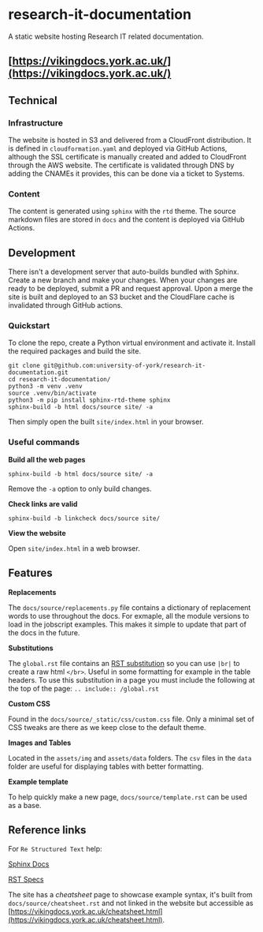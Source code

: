 # research-it-documentation
A static website hosting Research IT related documentation.

## [https://vikingdocs.york.ac.uk/](https://vikingdocs.york.ac.uk/)

## Technical

### Infrastructure

The website is hosted in S3 and delivered from a CloudFront distribution.
It is defined in `cloudformation.yaml` and deployed via GitHub Actions, although the SSL certificate is manually created and added to CloudFront through the AWS website.
The certificate is validated through DNS by adding the CNAMEs it provides, this can be done via a ticket to Systems.

### Content

The content is generated using `sphinx` with the `rtd` theme.
The source markdown files are stored in `docs` and the content is deployed via GitHub Actions.

## Development

There isn't a development server that auto-builds bundled with Sphinx. Create a new branch and make your changes.
When your changes are ready to be deployed, submit a PR and request approval. Upon a merge the site is built and deployed to an S3 bucket and the CloudFlare cache is invalidated through GitHub actions.

### Quickstart

To clone the repo, create a Python virtual environment and activate it. Install the required packages and build the site.

    git clone git@github.com:university-of-york/research-it-documentation.git
    cd research-it-documentation/
    python3 -m venv .venv
    source .venv/bin/activate
    python3 -m pip install sphinx-rtd-theme sphinx
    sphinx-build -b html docs/source site/ -a

Then simply open the built `site/index.html` in your browser.

### Useful commands

**Build all the web pages**

`sphinx-build -b html docs/source site/ -a`

Remove the `-a` option to only build changes.

**Check links are valid**

`sphinx-build -b linkcheck docs/source site/`

**View the website**

Open `site/index.html` in a web browser.

## Features

**Replacements**

The `docs/source/replacements.py` file contains a dictionary of replacement words to use throughout the docs. For exmaple, all the module versions to load in the jobscript examples. This makes it simple to update that part of the docs in the future.

**Substitutions**

The `global.rst` file contains an [RST substitution](https://docutils.sourceforge.io/docs/ref/rst/restructuredtext.html#substitution-definitions) so you can use `|br|` to create a raw html `</br>`. Useful in some formatting for example in the table headers. To use this substitution in a page  you must include the following at the top of the page: `.. include:: /global.rst`

**Custom CSS**

Found in the `docs/source/_static/css/custom.css` file. Only a minimal set of CSS tweaks are there as we keep close to the default theme.

**Images and Tables**

Located in the `assets/img` and `assets/data` folders. The `csv` files in the `data` folder are useful for displaying tables with better formatting.

**Example template**

To help quickly make a new page, `docs/source/template.rst` can be used as a base.

## Reference links

For `Re Structured Text` help:

[Sphinx Docs](https://www.sphinx-doc.org/en/master/index.html)

[RST Specs](https://docutils.sourceforge.io/docs/ref/rst/restructuredtext.html)

The site has a *cheatsheet* page to showcase example syntax, it's built from `docs/source/cheatsheet.rst` and not linked in the website but accessible as [https://vikingdocs.york.ac.uk/cheatsheet.html](https://vikingdocs.york.ac.uk/cheatsheet.html).


